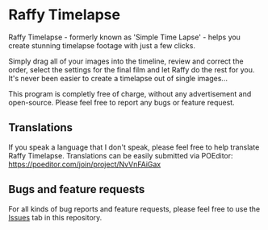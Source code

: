 # Raffy Timelapse

Raffy Timelapse - formerly known as 'Simple Time Lapse' - helps you create stunning timelapse footage with just a few clicks.

Simply drag all of your images into the timeline, review and correct the order, select the settings for the final film and let Raffy do the rest for you. It's never been easier to create a timelapse out of single images...

This program is completly free of charge, without any advertisement and open-source. Please feel free to report any bugs or feature request.

## Translations
If you speak a language that I don't speak, please feel free to help translate Raffy Timelapse. Translations can be easily submitted via POEditor: https://poeditor.com/join/project/NvVnFAiGax

## Bugs and feature requests
For all kinds of bug reports and feature requests, please feel free to use the  [Issues](https://github.com/limosoft-de/raffytimelapse/issues) tab in this repository.
